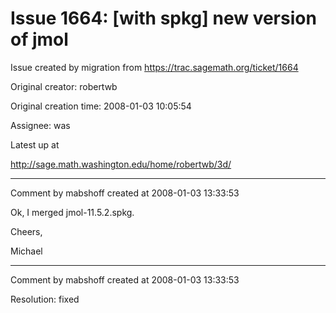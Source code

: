 # Issue 1664: [with spkg] new version of jmol

Issue created by migration from https://trac.sagemath.org/ticket/1664

Original creator: robertwb

Original creation time: 2008-01-03 10:05:54

Assignee: was

Latest up at 

http://sage.math.washington.edu/home/robertwb/3d/


---

Comment by mabshoff created at 2008-01-03 13:33:53

Ok, I merged jmol-11.5.2.spkg.

Cheers,

Michael


---

Comment by mabshoff created at 2008-01-03 13:33:53

Resolution: fixed
